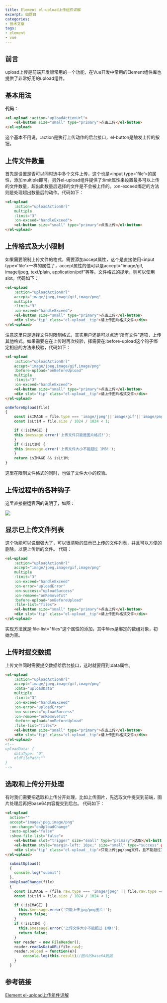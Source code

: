 ```yaml
---
title: Element el-upload上传组件详解
excerpt: 如题目
categories:
- 技术文章
tags:
- element
- vue
---
```


## 前言
upload上传是前端开发很常用的一个功能，在Vue开发中常用的Element组件库也提供了非常好用的upload组件。

## 基本用法
**代码：**
```html
<el-upload :action="uploadActionUrl">
    <el-button size="small" type="primary">点击上传</el-button>
</el-upload>
```
这个基本不用说，:action是执行上传动作的后台接口，el-button是触发上传的按钮。

## 上传文件数量
首先是设置是否可以同时选中多个文件上传，这个也是&lt;input type='file'&gt;的属性，添加multiple即可。另外el-upload组件提供了:limit属性来设置最多可以上传的文件数量，超出此数量后选择的文件是不会被上传的。:on-exceed绑定的方法则是处理超出数量后的动作。代码如下：
```html
<el-upload 
    :action="uploadActionUrl"
    multiple
    :limit="3"
    :on-exceed="handleExceed">
    <el-button size="small" type="primary">点击上传</el-button>
</el-upload>
```

## 上传格式及大小限制
如果需要限制上传文件的格式，需要添加accept属性，这个是直接使用&lt;input type='file'&gt;一样的属性了，accept属性的值可以是accept="image/gif, image/jpeg, text/plain, application/pdf"等等。文件格式的提示，则可以使用slot。代码如下：
```html
<el-upload 
    :action="uploadActionUrl"
    accept="image/jpeg,image/gif,image/png"
    multiple
    :limit="3"
    :on-exceed="handleExceed">
    <el-button size="small" type="primary">点击上传</el-button>
    <div slot="tip" class="el-upload__tip">请上传图片格式文件</div>
</el-upload>
```
注意这里只是选择文件时限制格式，其实用户还是可以点选“所有文件”选项，上传其他格式。如果需要在在上传时再次校验，择需要在:before-upload这个钩子绑定相应的方法来校验，代码如下：
```html
<el-upload 
    :action="uploadActionUrl"
    accept="image/jpeg,image/gif,image/png"
    :before-upload="onBeforeUpload"
    multiple
    :limit="3"
    :on-exceed="handleExceed">
    <el-button size="small" type="primary">点击上传</el-button>
    <div slot="tip" class="el-upload__tip">请上传图片格式文件</div>
</el-upload>
```
```javascript
onBeforeUpload(file)
{
    const isIMAGE = file.type === 'image/jpeg'||'image/gif'||'image/png';
    const isLt1M = file.size / 1024 / 1024 < 1;

    if (!isIMAGE) {
    this.$message.error('上传文件只能是图片格式!');
    }
    if (!isLt1M) {
    this.$message.error('上传文件大小不能超过 1MB!');
    }
    return isIMAGE && isLt1M;
}
```
这里在限制文件格式的同时，也做了文件大小的校验。

## 上传过程中的各种钩子
这里直接搬运官网的说明了，如图：

![](https://api2.mubu.com/v3/document_image/8d3bf50a-0348-40d6-abce-df7606f40d9b-3807603.jpg)

## 显示已上传文件列表
这个功能可以说很强大了，可以很清晰的显示已上传的文件列表，并且可以方便的删除，以便上传新的文件。
代码：
```html
<el-upload 
    :action="uploadActionUrl"
    accept="image/jpeg,image/gif,image/png"
    multiple
    :limit="3"
    :on-exceed="handleExceed"    
    :on-error="uploadError"
    :on-success="uploadSuccess"
    :on-remove="onRemoveTxt"
    :before-upload="onBeforeUpload"
    :file-list="files">
    <el-button size="small" type="primary">点击上传</el-button>
    <div slot="tip" class="el-upload__tip">请上传图片格式文件</div>
</el-upload>
```
实现方法就是:file-list="files"这个属性的添加，其中files是绑定的数组对象，初始为空。

## 上传时提交数据
上传文件同时需要提交数据给后台接口，这时就要用到:data属性。
```html
<el-upload 
    :action="uploadActionUrl"
    accept="image/jpeg,image/gif,image/png"
    :data="uploadData"
    multiple
    :limit="3"
    :on-exceed="handleExceed"    
    :on-error="uploadError"
    :on-success="uploadSuccess"
    :on-remove="onRemoveTxt"
    :before-upload="onBeforeUpload"
    :file-list="files">
    <el-button size="small" type="primary">点击上传</el-button>
    <div slot="tip" class="el-upload__tip">请上传图片格式文件</div>
</el-upload>
<!--
uploadData: {
    dataType: "0",
    oldFilePath:""
}
-->
```

## 选取和上传分开处理
有时我们需要把选取和上传分开处理，比如上传图片，先选取文件提交到前端，图片处理后再把base64内容提交到后台。
代码如下：
```html
<el-upload
  action=""
  accept="image/jpeg,image/png"
  :on-change="onUploadChange"
  :auto-upload="false"
  :show-file-list="false">
    <el-button slot="trigger" size="small" type="primary">选取</el-button>
    <el-button style="margin-left: 10px;" size="small" type="success" @click="submitUpload">上传</el-button>
    <div slot="tip" class="el-upload__tip">只能上传jpg/png文件，且不能超过1m</div>
</el-upload>
```
```javascript
  submitUpload()
  {
    console.log("submit")
  },
  onUploadChange(file)
  {
    const isIMAGE = (file.raw.type === 'image/jpeg' || file.raw.type === 'image/png');
    const isLt1M = file.size / 1024 / 1024 < 1;

    if (!isIMAGE) {
      this.$message.error('只能上传jpg/png图片!');
      return false;
    }
    if (!isLt1M) {
      this.$message.error('上传文件大小不能超过 1MB!');
      return false;
    }
    var reader = new FileReader();
    reader.readAsDataURL(file.raw);
    reader.onload = function(e){
        console.log(this.result)//图片的base64数据
    }
  }
```

## 参考链接
[Element el-upload上传组件详解](https://segmentfault.com/a/1190000013796215)